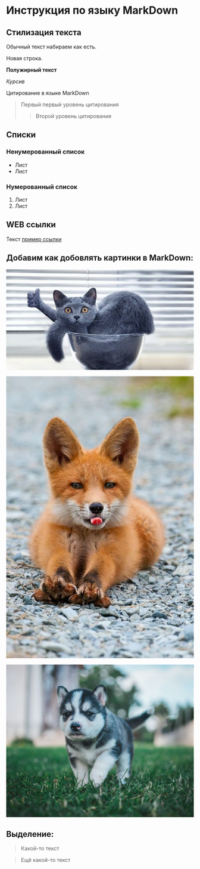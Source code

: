 # Инструкция по языку MarkDown

## Стилизация текста

Обычный текст набираем как есть.

Новая строка.

**Полужирный текст**

*Курсив*

Цитирование в языке MarkDown
> Первый первый уровень цитирования
>> Второй уровень цитирования

## Списки
### Ненумерованный список
* Лист
* Лист

### Нумерованный список
1. Лист
2. Лист

## WEB ссылки
Текст [пример ссылки](http.example.com "Всплывающая подсказка")

## Добавим как добовлять картинки в MarkDown:
![котик](котик.jpg)

![лисенок](лисенок.jpg)

![щеночек](щеночек.jpg)

## Выделение:
> Какой-то текст

> Ещё какой-то текст